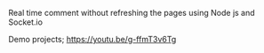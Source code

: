 Real time comment without refreshing the pages using Node js and Socket.io

Demo projects; https://youtu.be/g-ffmT3v6Tg

